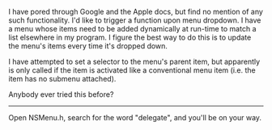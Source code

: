 I have pored through Google and the Apple docs, but find no mention of any such functionality. I'd like to trigger a function upon menu dropdown. I have a menu whose items need to be added dynamically at run-time to match a list elsewhere in my program. I figure the best way to do this is to update the menu's items every time it's dropped down.

I have attempted to set a selector to the menu's parent item, but apparently is only called if the item is activated like a conventional menu item (i.e. the item has no submenu attached).

Anybody ever tried this before?

----
Open NSMenu.h, search for the word "delegate", and you'll be on your way.
